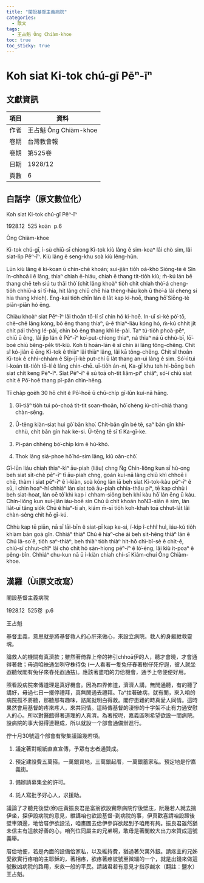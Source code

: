 ```yaml
---
title: "閣設基督主義病院"
categories:
  - 散文
tags:
  - 王占魁 Ông Chiàm-khoe
toc: true
toc_sticky: true
---
```


# Koh siat Ki-tok chú-gī Pēⁿ-īⁿ

## 文獻資訊

| 項目 | 資料 |
|---|---|
| 作者 | 王占魁 Ông Chiàm-khoe |
| 卷期 | 台灣教會報 |
| 卷期 | 第525卷 |
| 日期 | 1928/12 |
| 頁數 | 6 |

## 白話字（原文數位化）

Koh siat Ki-tok chú-gī Pēⁿ-īⁿ

1928.12  525 koàn  p.6

Ông Chiàm-khoe

Ki-tok chú-gī, ì-sù chiū-sī chiong Ki-tok kiù lâng ê sim-koaⁿ lâi chò sim, lâi siat-li̍p Pēⁿ-īⁿ. Kiù lâng ê seng-khu soà kiù lêng-hûn.

Lūn kiù lâng ê ki-koan ū chin-chē khoán; sui-jiân tio̍h oá-khò Siōng-tè ê Sîn ín-chhoā i ê lâng, thiaⁿ chiah ē-hiáu, chiah ē thang tit-tio̍h kiù; m̄-kú lán bē thang chē teh siú tu thāi thò͘ (chi̍t lâng khoàⁿ tio̍h chi̍t chiah thò͘-á cheng-tio̍h chhiū-á sí tī-hia, hit lâng chiū chē hia thèng-hāu koh ū thò͘-á lâi cheng sí hia thang khioh). Eng-kai tio̍h chīn lán ê la̍t kap ki-hoē, thang hō͘ Siōng-tè piān-piān hó ēng.

Chiàu khoàⁿ siat Pēⁿ-īⁿ lâi thoân tō-lí sī chin hó ki-hoē. In-uī sì-kè pò͘-tō, chē-chē lâng kóng, bô êng thang thiaⁿ, ū-ê thiaⁿ-liáu kóng hó, m̄-kú chhit ji̍t chi̍t pái thêng lé-pài, chin bô êng thang khì lé-pài. Taⁿ tú-tio̍h phoà-pēⁿ, chiū ū êng, lâi ji̍p lán ê Pēⁿ-īⁿ ko͘-put-chiong thiaⁿ, ná thiaⁿ ná ū chhù-bī, lō͘-boé chiū bêng-pe̍k tit-kiù. Koh tī hoān-lān ê sî chin ài lâng tông-chêng. Chit sî kó-jiân ē ēng Ki-tok ê thiàⁿ lâi thiàⁿ lâng, lâi kā tông-chêng. Chit sî thoân Ki-tok ê chhi-chhám ê Si̍p-jī-kè put-chí ū la̍t thang an-uì lâng ê sim. Só͘-í tuì i-koán tit-tio̍h tō-lí ê lâng chin-chē. uī-tio̍h án-ni, Ka-gī khu teh hi-bōng beh siat chi̍t keng Pēⁿ-īⁿ. Siat Pēⁿ-īⁿ ê sū toā oh-tit liâm-piⁿ chiâⁿ, só͘-í chiū siat chi̍t ê Pō͘-hoē thang pī-pān chìn-hêng.

Tī cha̍p goe̍h 30 hō chit ê Pō͘-hoē ū chū-chi̍p gī-lūn kuí-nā hāng.

1. Gī-tiāⁿ tio̍h tuì pò-choá ti̍t-ti̍t soan-thoân, hō͘ chèng iú-chì-chiá thang chàn-sêng.

2. Ū-tēng kiàn-siat huì gō͘ bān kho͘. Chi̍t-bān gîn bé tē, saⁿ bān gîn khí-chhù, chi̍t bān gîn hak ke-si. Ū-tēng tē sī tī Ka-gī-ke.

3. Pī-pān chhéng bō͘-chi̍p kim ê hú-khó.

4. Thok lâng siá-phoe hō͘ hó-sim lâng, kiû oān-chō͘.

Gī-lūn liáu chiah thiaⁿ-kìⁿ āu-piah (liâu) chng N̂g Chín-liông kun sī hù-ong beh siat si̍t-chè pēⁿ-īⁿ tī āu-piah chng, goán kuí-nā lâng chiū khì chhoē i chē, thàm i siat pēⁿ-īⁿ ê ì-kiàn, soà kóng lán iā beh siat Ki-tok-kàu pēⁿ-īⁿ ê sū, i chin hoaⁿ-hí chhiáⁿ lán siat toà āu-piah chhia-thâu piⁿ, tē kap chhù i beh siat-hoat, lán oē tô͘ khì kap i chham-siông beh khí kàu hō͘ lán ēng ū kàu. Chín-liông kun sui-jiân iáu-boē sìn Chú ū chit khoán ho͘N3-siān ê sim, lán lia̍t-uī tâng sio̍k Chú ê hiaⁿ-tī ah, kiám m̄-sī tio̍h koh-khah toā chhut-la̍t lâi chàn-sêng chit hō gī-kú.

Chhù kap tē piān, nā sī lāi-bīn ê siat-pī kap ke-si, í-ki̍p î-chhî huì, iáu-kú tio̍h khiàm bān goā gîn. Chhiáⁿ thiàⁿ Chú ê hiaⁿ-ché ài beh si̍t-hêng thiàⁿ lán ê Chú Iâ-so͘ ê, tio̍h saⁿ-thiàⁿ, beh thiàⁿ tio̍h thiàⁿ hit-hō chì-bî-sè ê chi̍t-ê, chiū-sī chhut-chîⁿ lâi chò chit hō sàn-hiong pēⁿ-īⁿ ê lō͘-ēng, lâi kiù it-poaⁿ ê pêng-bîn. Chhiáⁿ chu-kun nā ū ì-kiàn chiah chí-sī Kiâm-chuí Ông Chiàm-khoe.

## 漢羅（Ùi原文改寫）

閣設基督主義病院

1928.12  525卷  p.6

王占魁

基督主義，意思就是將基督救人的心肝來做心，來設立病院。救人的身軀紲救靈魂。

論救人的機關有真濟款；雖然著倚靠上帝的神引chhoā伊的人，聽才會曉，才會通得著救；毋過咱袂通坐咧守株待兔 (一人看著一隻兔仔舂著樹仔死佇遐，彼人就坐遐聽候閣有兔仔來舂死遐通抾)。應該著盡咱的力佮機會，通予上帝便便好用。

照看設病院來傳道理是真好機會。因為四界佈道，濟濟人講，無閒通聽，有的聽了講好，毋過七日一擺停禮拜，真無閒通去禮拜。Taⁿ拄著破病，就有閒，來入咱的病院孤不將聽，那聽那有趣味，路尾就明白得救。閣佇患難的時真愛人同情。這時果然會用基督的疼來疼人，來共同情。這時傳基督的淒慘的十字架不止有力通安慰人的心。所以對醫館得著道理的人真濟。為著按呢，嘉義區咧希望欲設一間病院。設病院的事大僫得連鞭成，所以就設一个部會通備辦進行。

佇十月30號這个部會有聚集議論幾若項。

1. 議定著對報紙直直宣傳，予眾有志者通贊成。

2. 預定建設費五萬箍。一萬銀買地，三萬銀起厝，一萬銀蓄家私。預定地是佇嘉義街。

3. 備辦請募集金的許可。

4. 託人寫批予好心人，求援助。

議論了才聽見後壁(寮)庄黃振良君是富翁欲設實際病院佇後壁庄，阮幾若人就去揣伊坐，探伊設病院的意見，紲講咱也欲設基督-到病院的事，伊真歡喜請咱設蹛後壁車頭邊，地佮厝伊欲設法，咱畫圖去佮伊參詳欲起到予咱用有夠。振良君雖然猶未信主有這款好善的心，咱列位同屬主的兄弟啊，敢毋是著閣較大出力來贊成這號義舉。

厝佮地便，若是內面的設備佮家私，以及維持費，猶過著欠萬外銀。請疼主的兄姊愛欲實行疼咱的主耶穌的，著相疼，欲疼著疼彼號至微細的一个，就是出錢來做這號散凶病院的路用，來救一般的平民。請諸君若有意見才指示鹹水（翻註：鹽水）王占魁。
